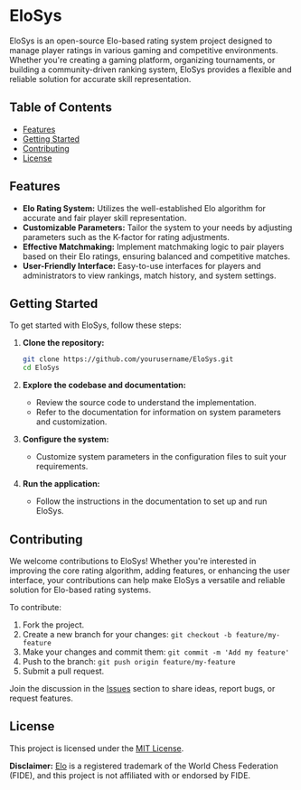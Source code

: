 # EloSys

EloSys is an open-source Elo-based rating system project designed to manage player ratings in various gaming and competitive environments. Whether you're creating a gaming platform, organizing tournaments, or building a community-driven ranking system, EloSys provides a flexible and reliable solution for accurate skill representation.

## Table of Contents

- [Features](#features)
- [Getting Started](#getting-started)
- [Contributing](#contributing)
- [License](#license)

## Features

- **Elo Rating System:** Utilizes the well-established Elo algorithm for accurate and fair player skill representation.
- **Customizable Parameters:** Tailor the system to your needs by adjusting parameters such as the K-factor for rating adjustments.
- **Effective Matchmaking:** Implement matchmaking logic to pair players based on their Elo ratings, ensuring balanced and competitive matches.
- **User-Friendly Interface:** Easy-to-use interfaces for players and administrators to view rankings, match history, and system settings.

## Getting Started

To get started with EloSys, follow these steps:

1. **Clone the repository:**
    ```bash
    git clone https://github.com/yourusername/EloSys.git
    cd EloSys
    ```

2. **Explore the codebase and documentation:**
    - Review the source code to understand the implementation.
    - Refer to the documentation for information on system parameters and customization.

3. **Configure the system:**
    - Customize system parameters in the configuration files to suit your requirements.

4. **Run the application:**
    - Follow the instructions in the documentation to set up and run EloSys.

## Contributing

We welcome contributions to EloSys! Whether you're interested in improving the core rating algorithm, adding features, or enhancing the user interface, your contributions can help make EloSys a versatile and reliable solution for Elo-based rating systems.

To contribute:

1. Fork the project.
2. Create a new branch for your changes: `git checkout -b feature/my-feature`
3. Make your changes and commit them: `git commit -m 'Add my feature'`
4. Push to the branch: `git push origin feature/my-feature`
5. Submit a pull request.

Join the discussion in the [Issues](https://github.com/JericHunter/EloSys/issues) section to share ideas, report bugs, or request features.

## License

This project is licensed under the [MIT License](LICENSE.md).

**Disclaimer:** [Elo](https://en.wikipedia.org/wiki/Elo_rating_system) is a registered trademark of the World Chess Federation (FIDE), and this project is not affiliated with or endorsed by FIDE.
